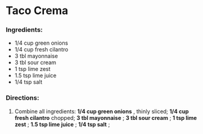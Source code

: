 # Taco Crema 

### Ingredients: 
* 1/4 cup green onions
* 1/4 cup fresh cilantro
* 3 tbl mayonnaise
* 3 tbl sour cream
* 1 tsp lime zest
* 1.5 tsp lime juice
* 1/4 tsp salt

### Directions: 
1. Combine all ingredients: **1/4 cup green onions** , thinly sliced; **1/4 cup fresh cilantro** chopped; **3 tbl mayonnaise** ; **3 tbl sour cream** ; **1 tsp lime zest** ; **1.5 tsp lime juice** ; **1/4 tsp salt** ; 
